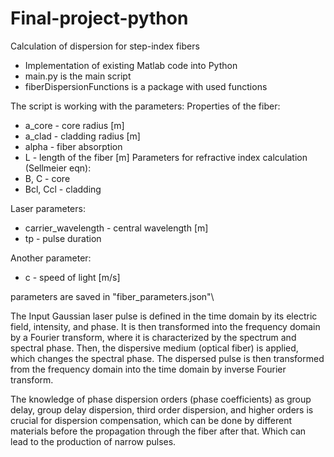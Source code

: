 # Final-project-python
Calculation of dispersion for step-index fibers 

- Implementation of existing Matlab code into Python
- main.py is the main script
- fiberDispersionFunctions is a package with used functions

The script is working with the parameters:
Properties of the fiber:
- a_core - core radius [m]
- a_clad - cladding radius [m]
- alpha - fiber absorption 
- L - length of the fiber [m]
Parameters for refractive index calculation (Sellmeier eqn): 
- B, C - core
- Bcl, Ccl - cladding

Laser parameters:
- carrier_wavelength - central wavelength [m]
- tp - pulse duration

Another parameter:  
- c - speed of light [m/s]

parameters are saved in "fiber_parameters.json"\\

The Input Gaussian laser pulse is defined in the time domain by its electric field, intensity, and phase. It is then transformed into the frequency domain by a Fourier transform, where it is characterized by the spectrum and spectral phase. Then, the dispersive medium (optical fiber) is applied, which changes the spectral phase. The dispersed pulse is then transformed from the frequency domain into the time domain by inverse Fourier transform.

The knowledge of phase dispersion orders (phase coefficients) as group delay, group delay dispersion, third order dispersion, and higher orders is crucial for dispersion compensation, which can be done by different materials before the propagation through the fiber after that. Which can lead to the production of narrow pulses.
